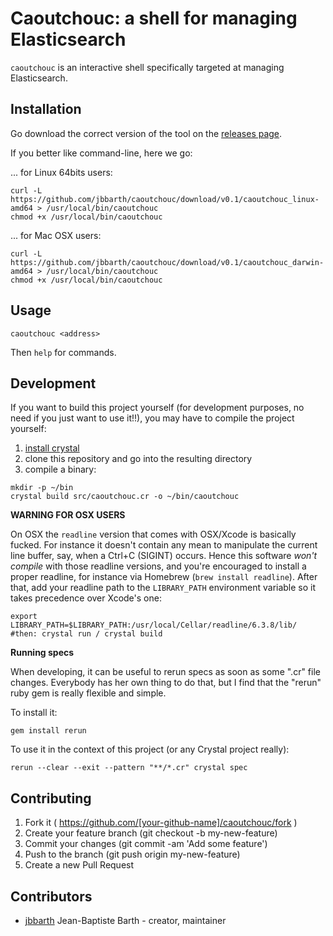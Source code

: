 Caoutchouc: a shell for managing Elasticsearch
==============================================

`caoutchouc` is an interactive shell specifically targeted at managing Elasticsearch.

## Installation

Go download the correct version of the tool on the [releases page](https://github.com/jbbarth/caoutchouc/releases).

If you better like command-line, here we go:

... for Linux 64bits users:
```
curl -L https://github.com/jbbarth/caoutchouc/download/v0.1/caoutchouc_linux-amd64 > /usr/local/bin/caoutchouc
chmod +x /usr/local/bin/caoutchouc
```

... for Mac OSX users:
```
curl -L https://github.com/jbbarth/caoutchouc/download/v0.1/caoutchouc_darwin-amd64 > /usr/local/bin/caoutchouc
chmod +x /usr/local/bin/caoutchouc
```

## Usage

```
caoutchouc <address>
```

Then `help` for commands.

## Development

If you want to build this project yourself (for development purposes, no need
if you just want to use it!!), you may have to compile the project
yourself:
1. [install crystal](http://crystal-lang.org/docs/installation/index.html)
2. clone this repository and go into the resulting directory
3. compile a binary:
```
mkdir -p ~/bin
crystal build src/caoutchouc.cr -o ~/bin/caoutchouc
```

**WARNING FOR OSX USERS**

On OSX the `readline` version that comes with OSX/Xcode is basically fucked.
For instance it doesn't contain any mean to manipulate the current line buffer,
say, when a Ctrl+C (SIGINT) occurs. Hence this software *won't compile* with
those readline versions, and you're encouraged to install a proper readline,
for instance via Homebrew (`brew install readline`). After that, add your
readline path to the `LIBRARY_PATH` environment variable so it takes precedence
over Xcode's one:
```
export LIBRARY_PATH=$LIBRARY_PATH:/usr/local/Cellar/readline/6.3.8/lib/
#then: crystal run / crystal build
```

**Running specs**

When developing, it can be useful to rerun specs as soon as some ".cr" file
changes. Everybody has her own thing to do that, but I find that the "rerun"
ruby gem is really flexible and simple.

To install it:
```
gem install rerun
```

To use it in the context of this project (or any Crystal project really):
```
rerun --clear --exit --pattern "**/*.cr" crystal spec
```

## Contributing

1. Fork it ( https://github.com/[your-github-name]/caoutchouc/fork )
2. Create your feature branch (git checkout -b my-new-feature)
3. Commit your changes (git commit -am 'Add some feature')
4. Push to the branch (git push origin my-new-feature)
5. Create a new Pull Request

## Contributors

- [jbbarth](https://github.com/jbbarth) Jean-Baptiste Barth - creator, maintainer
